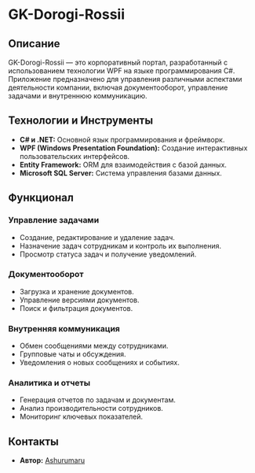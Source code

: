 # GK-Dorogi-Rossii

## Описание
GK-Dorogi-Rossii — это корпоративный портал, разработанный с использованием технологии WPF на языке программирования C#. Приложение предназначено для управления различными аспектами деятельности компании, включая документооборот, управление задачами и внутреннюю коммуникацию.

## Технологии и Инструменты
- **C# и .NET:** Основной язык программирования и фреймворк.
- **WPF (Windows Presentation Foundation):** Создание интерактивных пользовательских интерфейсов.
- **Entity Framework:** ORM для взаимодействия с базой данных.
- **Microsoft SQL Server:** Система управления базами данных.

## Функционал
### Управление задачами
- Создание, редактирование и удаление задач.
- Назначение задач сотрудникам и контроль их выполнения.
- Просмотр статуса задач и получение уведомлений.

### Документооборот
- Загрузка и хранение документов.
- Управление версиями документов.
- Поиск и фильтрация документов.

### Внутренняя коммуникация
- Обмен сообщениями между сотрудниками.
- Групповые чаты и обсуждения.
- Уведомления о новых сообщениях и событиях.

### Аналитика и отчеты
- Генерация отчетов по задачам и документам.
- Анализ производительности сотрудников.
- Мониторинг ключевых показателей.

## Контакты
- **Автор:** [Ashurumaru](https://github.com/Ashurumaru)
